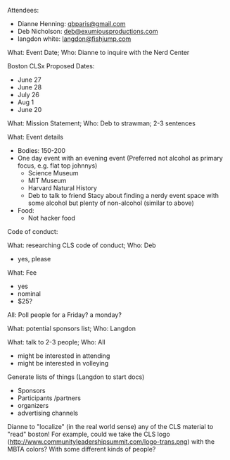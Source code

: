 Attendees:

* Dianne Henning: qbparis@gmail.com
* Deb Nicholson: deb@exumiousproductions.com
* langdon white: langdon@fishjump.com

What: Event Date; Who: Dianne to inquire with the Nerd Center

Boston CLSx Proposed Dates:
* June 27
* June 28
* July 26
* Aug 1
* June 20

What: Mission Statement; Who: Deb to strawman; 2-3 sentences

What: Event details

* Bodies: 150-200
* One day event with an evening event (Preferred not alcohol as primary focus, e.g. flat top johnnys)
  * Science Museum
  * MIT Museum
  * Harvard Natural History
  * Deb to talk to friend Stacy about finding a nerdy event space with some alcohol but plenty of non-alcohol (similar to above)
* Food:
	* Not hacker food

Code of conduct:

What: researching CLS code of conduct; Who: Deb

* yes, please

What: Fee

* yes
* nominal
* $25?

All:
  Poll people for a Friday? a monday?

What: potential sponsors list; Who: Langdon

What: talk to 2-3 people; Who: All

* might be interested in attending
* might be interested in volleying

Generate lists of things (Langdon to start docs)

* Sponsors
* Participants /partners
* organizers
* advertising channels

Dianne to "localize" (in the real world sense) any of the CLS material to "read" boston! For example, could we take the CLS logo (http://www.communityleadershipsummit.com/logo-trans.png) with the MBTA colors? With some different kinds of people?

